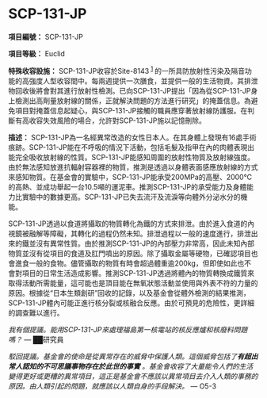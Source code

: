 # SCP-131-JP

**項目編號：**  SCP-131-JP

**項目等級：**  Euclid

**特殊收容設施：**  SCP-131-JP收容於Site-8143<sup class='footnoteref'>
 <a shape='rect' class='footnoteref' id='footnoteref-1' href='javascript:;' onclick='WIKIDOT.page.utils.scrollToReference(&apos;footnote-1&apos;)'>1</a>
</sup>的一所具防放射性污染及隔音功能的高強度人型收容間中。每兩週提供一次膳食，並提供一般的生活物資。其排泄物回收後將會對其進行放射性檢測。已向SCP-131-JP提出「因為從SCP-131-JP身上檢測出高劑量放射線的關係，正就解決問題的方法進行研究」的掩蓋信息。為避免項目對掩蓋信息起疑心，與SCP-131-JP接觸的職員應穿著放射線防護服。在判斷有高收容失效風險的場合，允許對SCP-131-JP施以記憶刪除。

**描述：**  SCP-131-JP為一名經異常改造的女性日本人。在其身體上發現有16處手術痕跡。SCP-131-JP能在不呼吸的情況下活動，包括毛髮及指甲在內的肉體表現出能完全吸收放射線的性質。SCP-131-JP能感知周圍的放射性物質及放射線強度。由於無法感知放進抗輻射容器裡的物質，推測是透過以身體表面感應放射線的方式來感知物質。在基金會的實驗中，SCP-131-JP能承受200MPa的高壓、2000℃的高熱、並成功舉起一台10.5噸的運泥車。推測SCP-131-JP的承受能力及身體能力比實驗中的數據更高。SCP-131-JP已失去流汗及流淚等向體外分泌水分的機能。

SCP-131-JP透過以食道將攝取的物質轉化為鐵的方式來排泄。由於進入食道的內視鏡被融解等障礙，其轉化的過程仍然未知。排泄過程以一般的速度進行，排泄出來的鐵並沒有異常性質。由於推測SCP-131-JP的內部壓力非常高，因此未知內部物質並沒有從項目的食道及肛門噴出的原因。除了攝取金屬等硬物，已確認項目也會進食一般的食物。儘管攝取的物質有時會超過體重逾200kg，但即使如此也不會對項目的日常生活造成影響。推測SCP-131-JP透過將體內的物質轉換成鐵質來取得活動所需能量，這可能也是頂目能在無氧狀態活動並使用與外表不符的力量的原因。根據從“日本生類創研”回收的記錄，以及基金會從體外檢測的結果推測，SCP-131-JP體內可能正進行核分裂或核融合反應。由於可預見的危險性，更詳細的調查難以進行。
　

*我有個提議。能用SCP-131-JP來處理福島第一核電站的核反應爐和核廢料問題嗎？*  — ██研究員

<em>&#39361;&#22238;&#25552;&#35696;&#12290;&#22522;&#37329;&#26371;&#30340;&#20351;&#21629;&#26159;&#24478;&#30064;&#24120;&#23384;&#22312;&#30340;&#23041;&#33029;&#20013;&#20445;&#35703;&#20154;&#39006;&#12290;&#36889;&#20491;&#23041;&#33029;&#21253;&#25324;&#20102;**&#26377;&#36229;&#20986;&#24120;&#20154;&#35469;&#30693;&#30340;&#19981;&#21487;&#24605;&#35696;&#20107;&#29289;&#23384;&#22312;&#26044;&#27492;&#19990;&#30340;&#20107;&#23526;** &#12290;&#22522;&#37329;&#26371;&#25910;&#23481;&#20102;&#22823;&#37327;&#33021;&#20196;&#20154;&#20497;&#30340;&#29983;&#27963;&#35722;&#24471;&#26356;&#22909;&#25110;&#26356;&#31967;&#30340;&#30064;&#24120;&#38917;&#30446;&#65292;&#36889;&#27491;&#26159;&#22522;&#37329;&#26371;&#19981;&#25033;&#35442;&#20197;&#30064;&#24120;&#38917;&#30446;&#21435;&#20171;&#20837;&#20154;&#39006;&#30340;&#20107;&#21209;&#30340;&#21407;&#22240;&#12290;&#30001;&#20154;&#39006;&#24341;&#36215;&#30340;&#21839;&#38988;&#65292;&#23601;&#25033;&#35442;&#20197;&#20154;&#39006;&#33258;&#36523;&#30340;&#25163;&#27573;&#35299;&#27770;&#12290;</em> — O5-3
　


